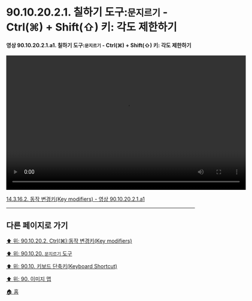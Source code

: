 # 90.10.20.2.1. 칠하기 도구:`문지르기` - Ctrl(⌘) + Shift(⇧) 키: 각도 제한하기

<a id="90-10-20-02-01-a1"></a>

#### 영상 90.10.20.2.1.a1. 칠하기 도구:`문지르기` - Ctrl(⌘) + Shift(⇧) 키: 각도 제한하기
<video controls="controls" width="640" height="360" src="https://github.com/wonder13662/gimp/assets/15767104/462fddf1-76e6-455d-9e45-ba5c42620bed"></video>

[14.3.16.2. 동작 변경키(Key modifiers) - 영상 90.10.20.2.1.a1](./14-03-16-02-key_modifiers.md#90-10-20-02-01-a1)

***

## 다른 페이지로 가기

[⬆️ 위: 90.10.20.2. Ctrl(⌘):동작 변경키(Key modifiers)](./90-10-20-02-00-key_modifier-ctrl.md)

[⬆️ 위: 90.10.20. `문지르기` 도구](./90-10-20-00-smudge.md)

[⬆️ 위: 90.10. 키보드 단축키(Keyboard Shortcut)](./90-10-00-keyboard_shortcut.md)

[⬆️ 위: 90. 이미지 맵](./90-00-image-map.md)

[🏠 홈](./00-home.md)